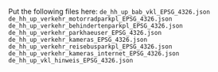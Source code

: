 Put the following files here:
`de_hh_up_bab_vkl_EPSG_4326.json`
`de_hh_up_verkehr_motorradparkpl_EPSG_4326.json`
`de_hh_up_verkehr_behindertenparkpl_EPSG_4326.json`
`de_hh_up_verkehr_parkhaeuser_EPSG_4326.json`
`de_hh_up_verkehr_kameras_EPSG_4326.json`
`de_hh_up_verkehr_reisebusparkpl_EPSG_4326.json`
`de_hh_up_verkehr_kameras_internet_EPSG_4326.json`
`de_hh_up_vkl_hinweis_EPSG_4326.json`
